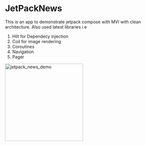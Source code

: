 # JetPackNews
This is an app to demonstrate jetpack compose with MVI with clean architecture.
Also used latest libraries i.e
1) Hilt for Dependecy injection
2) Coil for image rendering
3) Coroutines
4) Navigation
5) Pager

<img width="256" alt="jetpack_news_demo" src="https://user-images.githubusercontent.com/107846675/176409565-300b2452-9c58-4268-ab09-c2abbff56d28.png">


